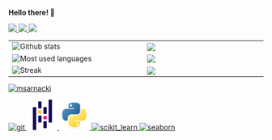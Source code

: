 **Hello there! :wave:**

<p align="left">
    <a href="https://github.com/msarnacki">
        <img src="https://komarev.com/ghpvc/?username=msarnacki&color=blue&style=for-the-badgee"/>
    </a>
    <a href="https://github.com/msarnacki">
        <img src="https://img.shields.io/github/stars/msarnacki?style=flat-square"/>
    </a>
    <a href="https://github.com/msarnacki?tab=followers">
        <img src="https://img.shields.io/github/followers/msarnacki?style=flat-square"/>
    </a>
</p>

<table>
    <tr>
        <td width = "500">
            <img align="left"
            src="https://github-readme-stats.vercel.app/api?username=msarnacki&include_all_commits=true&show_icons=true&hide=prs,issues,contribs&theme=transparent&rank_icon=github"
            alt="Github stats"/>
        </td>
        <td width = "500">
            <a href="https://github.com/msarnacki/flashscore-scraper">
            <img height=150 align="center" src="https://github-readme-stats.vercel.app/api/pin?username=msarnacki&repo=flashscore-scraper&theme=transparent" />
            </a>
        </td>
    </tr>
    <tr>
        <td width = "500">
            <img align="left"
            src="https://github-readme-stats.vercel.app/api/top-langs/?username=msarnacki&langs_count=5&size_weight=0&count_weight=1&layout=compact&theme=transparent"
            alt="Most used languages"/>
        </td>
        <td width = "500">
            <a href="https://github.com/msarnacki/taxi-fare-prediction">
            <img height=150 align="center" src="https://github-readme-stats.vercel.app/api/pin?username=msarnacki&repo=taxi-fare-prediction&theme=transparent"/>
            </a>
        </td>
    </tr>
    <tr>
        <td width = "500">
            <img align="left"
            src="https://github-readme-streak-stats.herokuapp.com?user=msarnacki&theme=transparent&border_radius=45&mode=weekly"
            alt="Streak"/>
        </td>
        <td width = "500">
            <a href="https://github.com/msarnacki/online-news-popularity-classification">
            <img height=150 align="center" src="https://github-readme-stats.vercel.app/api/pin?username=msarnacki&repo=online-news-popularity-classification&theme=transparent"/>
            </a>
        </td>
    </tr>
</table>


<p> <a href="https://github.com/ryo-ma/github-profile-trophy"><img src="https://github-profile-trophy.vercel.app/?username=msarnacki&title=Experience,PullRequest,Commit,Repositories,Stars,Followers&theme=&margin-w=15&margin-h=15" alt="msarnacki" /></a> </p>

<p> 
  <a href="https://git-scm.com/" target="_blank" rel="noreferrer"> <img src="https://www.vectorlogo.zone/logos/git-scm/git-scm-icon.svg" alt="git" width="60" height="60"/> </a> 
  <a href="https://pandas.pydata.org/" target="_blank" rel="noreferrer"> <img src="https://raw.githubusercontent.com/devicons/devicon/2ae2a900d2f041da66e950e4d48052658d850630/icons/pandas/pandas-original.svg" alt="pandas" width="60" height="60"/> </a> <a href="https://www.python.org" target="_blank" rel="noreferrer"> <img src="https://raw.githubusercontent.com/devicons/devicon/master/icons/python/python-original.svg" alt="python" width="60" height="60"/> </a> 
  <a href="https://scikit-learn.org/" target="_blank" rel="noreferrer"> <img src="https://upload.wikimedia.org/wikipedia/commons/0/05/Scikit_learn_logo_small.svg" alt="scikit_learn" width="60" height="60"/> </a> 
  <a href="https://seaborn.pydata.org/" target="_blank" rel="noreferrer"> <img src="https://seaborn.pydata.org/_images/logo-mark-lightbg.svg" alt="seaborn" width="60" height="60"/> </a> 
</p>
